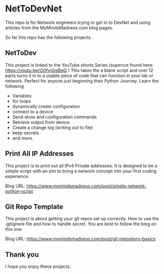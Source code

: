 # NetToDevNet
This repo is for Network engineers trying to get in to DevNet and using articles from the MyMindsMadness.com blog pages. 

So far this repo has the following projects. 

## NetToDev

This project is linked to the YouTube shorts Series (supercut found here: https://youtu.be/OOfyiGjsBqQ )
This takes the a blank script and over 12 parts turns it in to a usable piece of code that can function in your lab or network. 
Perfect for anyone just beginning their Python Journey. 
Learn the following 

 - Variables
 - for loops
 - dynamically create configuration
 - connect to a device
 - Send show and configuration commands 
 - Retrieve output from device
 - Create a change log (writing out to file)
 - keep secrets 
 - and more. 

## Print All IP Addresses

This project is to print out all IPv4 Private addresses. It is designed to be a simple script with an aim to bring a network concept into your first coding experience. 

Blog URL: https://www.mymindsmadness.com/post/simple-network-python-script

## Git Repo Template

This project is about getting your git repos set up correctly. How to use the .gitignore file and how to handle secret. You are best to follow the blog on this one. 

Blog URL: https://www.mymindsmadness.com/post/git-repository-basics 


## Thank you

I hope you enjoy these projects. 
